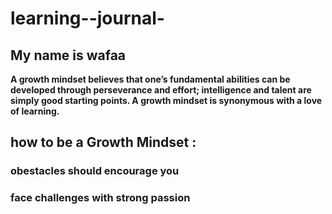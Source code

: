 # learning--journal-
## My name is wafaa 
**A growth mindset believes that one’s fundamental abilities can be developed through perseverance and effort; intelligence and talent are simply good starting points. A growth mindset is synonymous with a love of learning.**
## how to be a Growth Mindset :  
### obestacles should encourage you 
### face challenges with strong passion 
